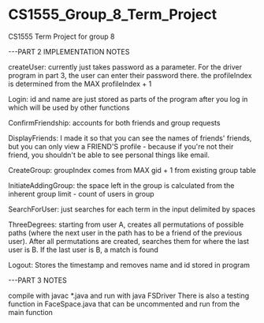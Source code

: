 # CS1555_Group_8_Term_Project
CS1555 Term Project for group 8

---PART 2 IMPLEMENTATION NOTES

createUser: currently just takes password as a parameter. For the driver program in part 3, the user can enter their password there.
			the profileIndex is determined from the MAX profileIndex + 1

Login: id and name are just stored as parts of the program after you log in which will be used by other functions

ConfirmFriendship: accounts for both friends and group requests

DisplayFriends: I made it so that you can see the names of friends' friends, but you can only view a FRIEND'S profile - because if you're not their friend, you shouldn't be able to see personal things like email.

CreateGroup: groupIndex comes from MAX gid + 1 from existing group table

InitiateAddingGroup: the space left in the group is calculated from the inherent group limit - count of users in group

SearchForUser: just searches for each term in the input delimited by spaces

ThreeDegrees: starting from user A, creates all permutations of possible paths (where the next user in the path has to be a friend of the previous user). After all permutations are created, searches them for where the last user is B. If the last user is B, a match is found

Logout: Stores the timestamp and removes name and id stored in program


---PART 3 NOTES

compile with javac *.java and run with java FSDriver
There is also a testing function in FaceSpace.java that can be uncommented and run from the main function